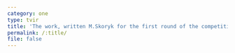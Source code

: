 ```yaml
---
category: one
type: tvir
title: 'The work, written M.Skoryk for the first round of the competition'
permalink: /:title/
file: false
---
```


